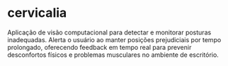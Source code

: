 # cervicalia
Aplicação de visão computacional para detectar e monitorar posturas inadequadas. Alerta o usuário ao manter posições prejudiciais por tempo prolongado, oferecendo feedback em tempo real para prevenir desconfortos físicos e problemas musculares no ambiente de escritório.
